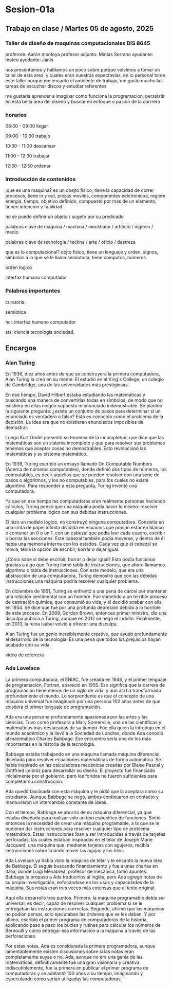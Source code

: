 # Sesion-01a

## Trabajo en clase / Martes 05 de agosto, 2025

### Taller de diseño de maquinas computacionales DIS 8645

proferore: Aarón montoya
profesor adjunto: Matias Serrano
ayudante: mateo
ayudante: Janis

nos presentamos y hablamos un poco sobre porque volvimos a tomar un taller de esta area, y cuales eran nuestras expectavias, en lo personal tome este taller porque me encanto el ambiente de trabajo, me gusto mucho las tareas de escuchar discos y estudiar referentes

me gustaria aprender a imaginar como funciona la programacion, perssistir en esta bella area del diseño y buscar mi enfoque o pasion de la carrrera

### horarios

08:30 - 09:00 llegar

09:00 - 10:30 trabajo

10:30 - 11:00 descansar

11:00 - 12:30 trabajar

12:30 - 12:50 ordenar

### Introducción de contenidos  

¡que es una maquina? es un obejto fisico, tiene la capacidad de correr procesos, tiene in y out, piezas moviles, componentes eelctronicoa, regiere energia, tiempo, objetivo definido, compuesto por mas de un elemento, tienen intencion y facilidad.

no se puede definir un objeto / sugeto por su predicado

palabras clave de maquina / machina / meckhane / artificio / ingenio / medio 

palabras clave de tecnologia / teckne / arte / oficio / destreza

que es lo computacional? objto fisico, tiene un lenguaje y orden, signos, simbolos a lo que se le llama semiotoca,  tiene computos, numeros

orden logico

interfaz humano computador


### Palabras importantes

curatoria: 

semiotica

hci: interfaz humano computador

sts: ciencia tecnologia sociedad.



## Encargos

###  Alan Turing

En 1936, diez años antes de que se construyera la primera computadora, Alan Turing la creó en su mente. El estudió en el King's College, un colegio de Cambridge, una de las universidades más prestigiosas.

En ese tiempo, David Hilbert estaba estudiando las matemáticas y buscando una manera de convertirlas todas en símbolos, de modo que no existiera en ellas ningún supuesto ni enunciado indemostrable. Se planteó la siguiente pregunta: ¿existe un conjunto de pasos para determinar si un enunciado es verdadero o falso? Esto es conocido como el problema de la decisión. La idea era que no existieran enunciados imposibles de demostrar.

Luego Kurt Gödel presentó su teorema de la incompletud, que dice que las matemáticas son un sistema incompleto y que para resolver sus problemas tenemos que aceptar cosas no demostrables. Esto revolucionó las matemáticas y su sistema matemático.

En 1936, Turing escribió un ensayo llamado On Computable Numbers (Acerca de números computables), donde definió dos tipos de números, los computables, es decir aquellos que se pueden resolver con una serie de pasos o algoritmos, y los no computables, para los cuales no existe algoritmo. Para responder a esta pregunta, Turing inventó una computadora.

Ya que en ese tiempo las computadoras eran realmente personas haciendo cálculos, Turing pensó que una máquina podía hacer lo mismo: resolver cualquier problema lógico con sus debidas instrucciones.

Él hizo un modelo lógico, no construyó ninguna computadora. Consistía en una cinta de papel infinita dividida en espacios que podían estar en blanco o contener un 0 o un 1, con un cabezal que podía leer cada cuadro, escribir o borrar las secciones. Este cabezal también podía moverse, y dentro de él había una memoria interna con los estados. Cada vez que el cabezal se movía, tenía la opción de escribir, borrar o dejar igual.

¿Cómo sabe si debe escribir, borrar o dejar igual? Esto podía funcionar gracias a algo que Turing llamó tabla de instrucciones, que ahora llamamos algoritmo o tabla de instrucciones. Con este modelo, que era una abstracción de una computadora, Turing demostró que con las debidas instrucciones una máquina podría resolver cualquier problema.

En diciembre de 1951, Turing se enfrentó a una pena de cárcel por mantener una relación sentimental con un hombre. Fue sometido a un terrible proceso de castración química, que consumió su vida, y él decidió acabar con ella en 1954. Se dice que fue por una profunda depresión debido a lo horrible de este proceso. En 2009, Gordon Brown, entonces primer ministro, dio una disculpa pública a Turing, aunque en 2012 se negó el indulto. Finalmente, en 2013, la reina Isabel volvió a ofrecer una disculpa.

Alan Turing fue un genio increíblemente creativo, que ayudó profundamente al desarrollo de la tecnología. Es una pena que todos los prejuicios hayan acabado con su vida.

video de referecia


### Ada Lovelace

La primera computadora, el ENIAC, fue creada en 1946, y el primer lenguaje de programación, Fortran, apareció en 1955. Eso significa que la carrera de programación tiene menos de un siglo de vida, y aun así ha transformado profundamente el mundo. Lo sorprendente es que el concepto de una máquina universal fue imaginado por una persona 102 años antes de que existiera el primer lenguaje de programación.

Ada era una persona profundamente apasionada por las artes y las ciencias. Tuvo como profesora a Mary Somerville, una de las científicas y matemáticas más destacadas de su tiempo. Fue ella quien la introdujo en el mundo académico y la llevó a la Sociedad de Londres, donde Ada conoció al matemático Charles Babbage. Ese encuentro sería uno de los más importantes en la historia de la tecnología.

Babbage estaba trabajando en una máquina llamada máquina diferencial, diseñada para resolver ecuaciones matemáticas de forma automática. Se había inspirado en las calculadoras mecánicas creadas por Blaise Pascal y Gottfried Leibniz para desarrollar su diseño. El proyecto fue financiado inicialmente por el gobierno, pero los fondos no fueron suficientes para completar su construcción.

Ada quedó fascinada con esta máquina y le pidió que la aceptara como su estudiante. Aunque Babbage se negó, ambos continuaron en contacto y mantuvieron un intercambio constante de ideas.

Con el tiempo, Babbage se aburrió de su máquina diferencial, ya que estaba diseñada para realizar solo un tipo específico de funciones. Sintió entonces la necesidad de crear una máquina programable, a la que se le pudieran dar instrucciones para resolver cualquier tipo de problema matemático. Estas instrucciones iban a ser introducidas a través de tarjetas perforadas, las cuales estaban inspiradas en el telar de Joseph Marie Jacquard, una máquina que, mediante tarjetas con agujeros, recibía instrucciones sobre cuándo mover las agujas y los hilos.

Ada Lovelace ya había visto la máquina de telar y le encantó la nueva idea de Babbage. Él seguía buscando financiamiento y fue a unas charlas en Italia, donde Luigi Menabrea, profesor de mecánica, tomó apuntes. Babbage le propuso a Ada traducirlos al inglés, pero Ada agregó notas de su propia investigación, enfocándose en los usos y capacidades de la máquina. Sus notas eran tres veces más extensas que el texto original.

Aquí ella desarrolló tres puntos. Primero, la máquina programable debía ser universal, es decir, capaz de resolver cualquier problema si se le entregaban las instrucciones correctas. Segundo, afirmó que las máquinas no podían pensar, solo ejecutaban las órdenes que se les daban. Y por último, escribió el primer programa de computadoras de la historia, explicando paso a paso los bucles y rutinas para calcular los números de Bernoulli y cómo entregar esa información a la máquina a través de las perforaciones.

Por estas notas, Ada es considerada la primera programadora, aunque lamentablemente existen discusiones sobre si las notas eran completamente suyas o no. Ada, aunque no era una genia de las matemáticas, definitivamente fue una gran visionaria y creativa. Indiscutiblemente, fue la primera en publicar el primer programa de computadoras y se adelantó 100 años a su tiempo, imaginando y especulando cómo serían utilizadas las computadoras.

